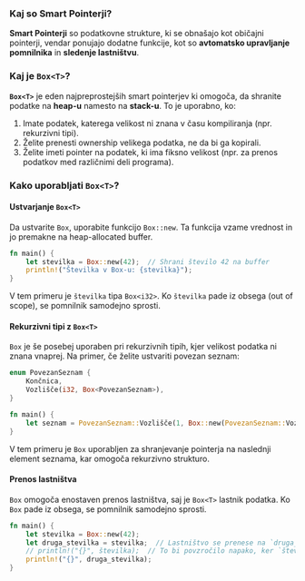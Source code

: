 ### Kaj so Smart Pointerji?

**Smart Pointerji** so podatkovne strukture, ki se obnašajo kot običajni pointerji, vendar ponujajo dodatne funkcije, kot so **avtomatsko upravljanje pomnilnika** in **sledenje lastništvu**. 

### Kaj je `Box<T>`?

**`Box<T>`** je eden najpreprostejših smart pointerjev ki omogoča, da shranite podatke na **heap-u** namesto na **stack-u**. To je uporabno, ko:

1. Imate podatek, katerega velikost ni znana v času kompiliranja (npr. rekurzivni tipi).
2. Želite prenesti ownership velikega podatka, ne da bi ga kopirali.
3. Želite imeti pointer na podatek, ki ima fiksno velikost (npr. za prenos podatkov med različnimi deli programa).

### Kako uporabljati `Box<T>`?

#### Ustvarjanje `Box<T>`

Da ustvarite `Box`, uporabite funkcijo `Box::new`. Ta funkcija vzame vrednost in jo premakne na heap-allocated buffer.

```rust
fn main() {
    let stevilka = Box::new(42);  // Shrani število 42 na buffer
    println!("Številka v Box-u: {stevilka}");
}
```

V tem primeru je `številka` tipa `Box<i32>`. Ko `številka` pade iz obsega (out of scope), se pomnilnik samodejno sprosti.

#### Rekurzivni tipi z `Box<T>`

`Box` je še posebej uporaben pri rekurzivnih tipih, kjer velikost podatka ni znana vnaprej. Na primer, če želite ustvariti povezan seznam:

```rust
enum PovezanSeznam {
    Končnica,
    Vozlišče(i32, Box<PovezanSeznam>),
}

fn main() {
    let seznam = PovezanSeznam::Vozlišče(1, Box::new(PovezanSeznam::Vozlišče(2, Box::new(PovezanSeznam::Končnica))));
}
```

V tem primeru je `Box` uporabljen za shranjevanje pointerja na naslednji element seznama, kar omogoča rekurzivno strukturo.

#### Prenos lastništva

`Box` omogoča enostaven prenos lastništva, saj je `Box<T>` lastnik podatka. Ko `Box` pade iz obsega, se pomnilnik samodejno sprosti.

```rust
fn main() {
    let stevilka = Box::new(42);
    let druga_stevilka = stevilka;  // Lastništvo se prenese na `druga_številka`
    // println!("{}", številka);  // To bi povzročilo napako, ker `številka` ni več veljavna
    println!("{}", druga_stevilka);
}
```
